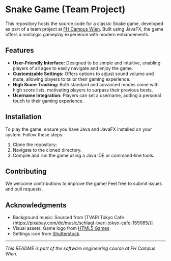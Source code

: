 # Snake Game (Team Project)

This repository hosts the source code for a classic Snake game, developed as part of a team project at [FH Campus Wien](https://www.fh-campuswien.ac.at/). 
Built using JavaFX, the game offers a nostalgic gameplay experience with modern enhancements.

## Features

- **User-Friendly Interface:** Designed to be simple and intuitive, enabling players of all ages to easily navigate and enjoy the game.
- **Customizable Settings:** Offers options to adjust sound volume and mute, allowing players to tailor their gaming experience.
- **High Score Tracking:** Both standard and advanced modes come with high score lists, motivating players to surpass their previous bests.
- **Username Integration:** Players can set a username, adding a personal touch to their gaming experience.

## Installation

To play the game, ensure you have Java and JavaFX installed on your system. Follow these steps:

1. Clone the repository:
2. Navigate to the cloned directory.
3. Compile and run the game using a Java IDE or command-line tools.

## Contributing

We welcome contributions to improve the game! Feel free to submit issues and pull requests. 

## Acknowledgments

- Background music: Sourced from [TVARI Tokyo Cafe (https://pixabay.com/de/music/schlagt-tvari-tokyo-cafe-159065/)]
- Visual assets: Game logo from [HTML5 Games](https://html5-games.io)
- Settings icon from [Shutterstock](https://www.shutterstock.com).

---

*This README is part of the software engineering course at FH Campus Wien.*

